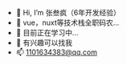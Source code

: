 - 👋 Hi, I’m 张叁疯（6年开发经验）
- 👀 vue，nuxt等技术栈全职码农...
- 🌱 目前正在学习中...
- 💞️ 有兴趣可以找我
- 📫 1101634383@qq.com

<!---
ZSF-513/ZSF-513 is a ✨ special ✨ repository because its `README.md` (this file) appears on your GitHub profile.
You can click the Preview link to take a look at your changes.
--->
